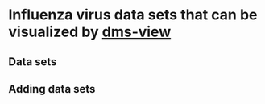 # Influenza virus data sets that can be visualized by [dms-view](https://dms-view.github.io/docs/)

## Data sets


## Adding data sets
